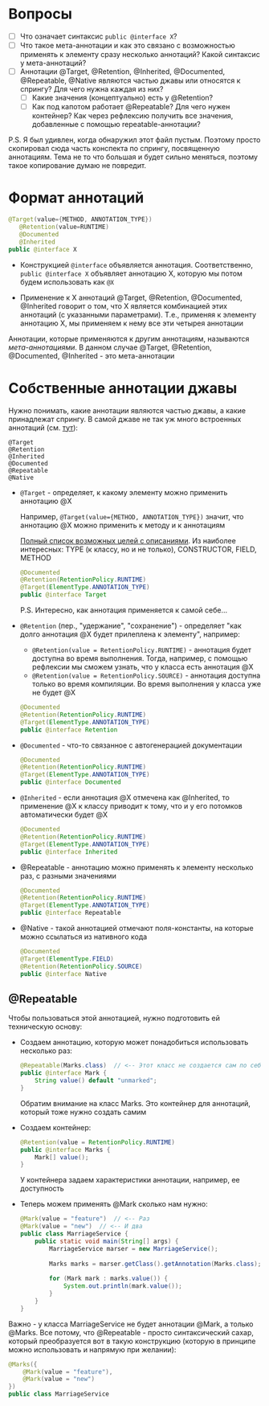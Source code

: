 # Вопросы

- [ ] Что означает синтаксис `public @interface X`?
- [ ] Что такое мета-аннотации и как это связано с возможностью применять к элементу сразу несколько аннотаций? Какой синтаксис у мета-аннотаций?
- [ ] Аннотации @Target, @Retention, @Inherited, @Documented, @Repeatable, @Native являются частью джавы или относятся к спрингу? Для чего нужна каждая из них?
  - [ ] Какие значения (концептуально) есть у @Retention?
  - [ ] Как под капотом работает @Repeatable? Для чего нужен контейнер? Как через рефлексию получить все значения, добавленные с помощью repeatable-аннотации?

P.S. Я был удивлен, когда обнаружил этот файл пустым. Поэтому просто скопировал сюда часть конспекта по спрингу, посвященную аннотациям. Тема не то что большая и будет сильно меняться, поэтому такое копирование думаю не повредит.

# Формат аннотаций

```java
@Target(value={METHOD, ANNOTATION_TYPE})
   @Retention(value=RUNTIME)
   @Documented
   @Inherited
public @interface X
```

* Конструкцией `@interface` объявляется аннотация. Соответственно, `public @interface X` объявляет аннотацию X, которую мы потом будем использовать как `@X`

* Применение к X аннотаций @Target, @Retention, @Documented, @Inherited говорит о том, что Х является комбинацией этих аннотаций (с указанными параметрами). Т.е., применяя к элементу аннотацию X, мы применяем к нему все эти четырея аннотации

Аннотации, которые применяются к другим аннотациям, называются *мета-аннотациями*. В данном случае @Target, @Retention, @Documented, @Inherited - это мета-аннотации

# Собственные аннотации джавы

Нужно понимать, какие аннотации являются частью джавы, а какие принадлежат спрингу. В самой джаве не так уж много встроенных аннотаций (см. [тут](https://docs.oracle.com/javase/8/docs/api/java/lang/annotation/package-summary.html)):

```
@Target
@Retention
@Inherited
@Documented
@Repeatable
@Native
```

* `@Target` - определяет, к какому элементу можно применить аннотацию @X

  Например, `@Target(value={METHOD, ANNOTATION_TYPE})` значит, что аннотацию @X можно применить к методу и к аннотациям

  [Полный список возможных целей с описаниями](https://docs.oracle.com/javase/8/docs/api/java/lang/annotation/ElementType.html). Из наиболее интересных: TYPE (к классу, но и не только), CONSTRUCTOR, FIELD, METHOD

  ```java
  @Documented
  @Retention(RetentionPolicy.RUNTIME)
  @Target(ElementType.ANNOTATION_TYPE)
  public @interface Target
  ```

  P.S. Интересно, как аннотация применяется к самой себе...

* `@Retention` (пер., "удержание", "сохранение") - определяет "как долго аннотация @X будет прилеплена к элементу", например: 

  * `@Retention(value = RetentionPolicy.RUNTIME)` - аннотация будет доступна во время выполнения. Тогда, например, с помощью рефлексии мы сможем узнать, что у класса есть аннотация @X
  * `@Retention(value = RetentionPolicy.SOURCE)` - аннотация доступна только во время компиляции. Во время выполнения у класса уже не будет @X

  ```java
  @Documented
  @Retention(RetentionPolicy.RUNTIME)
  @Target(ElementType.ANNOTATION_TYPE)
  public @interface Retention
  ```

* `@Documented` - что-то связанное с автогенерацией документации

  ```java
  @Documented
  @Retention(RetentionPolicy.RUNTIME)
  @Target(ElementType.ANNOTATION_TYPE)
  public @interface Documented
  ```

* `@Inherited` - если аннотация @X отмечена как @Inherited, то применение @X к классу приводит к тому, что и у его потомков автоматически будет @X

  ```java
  @Documented
  @Retention(RetentionPolicy.RUNTIME)
  @Target(ElementType.ANNOTATION_TYPE)
  public @interface Inherited
  ```

* @Repeatable - аннотацию можно применять к элементу несколько раз, с разными значениями

  ```java
  @Documented
  @Retention(RetentionPolicy.RUNTIME)
  @Target(ElementType.ANNOTATION_TYPE)
  public @interface Repeatable
  ```

* @Native - такой аннотацией отмечают поля-константы, на которые можно ссылаться из нативного кода

  ```java
  @Documented
  @Target(ElementType.FIELD)
  @Retention(RetentionPolicy.SOURCE)
  public @interface Native
  ```

## @Repeatable

Чтобы пользоваться этой аннотацией, нужно подготовить ей техническую основу:

* Создаем аннотацию, которую может понадобиться использовать несколько раз:

  ```java
  @Repeatable(Marks.class)  // <-- Этот класс не создается сам по себе, он - наша задача
  public @interface Mark {
      String value() default "unmarked";
  }
  ```

  Обратим внимание на класс Marks. Это контейнер для аннотаций, который тоже нужно создать самим

* Создаем контейнер:

  ```java
  @Retention(value = RetentionPolicy.RUNTIME)
  public @interface Marks {
      Mark[] value();
  }
  ```

  У контейнера задаем характеристики аннотации, например, ее доступность

* Теперь можем применять @Mark сколько нам нужно:

  ```java
  @Mark(value = "feature")  // <-- Раз
  @Mark(value = "new")  // <-- И два
  public class MarriageService {
      public static void main(String[] args) {
          MarriageService marser = new MarriageService();
          
          Marks marks = marser.getClass().getAnnotation(Marks.class);  // <-- А Mark.class нету
          
          for (Mark mark : marks.value()) {
              System.out.println(mark.value());
          }
      }
  }
  ```

Важно - у класса MarriageService не будет аннотации @Mark, а только @Marks. Все потому, что @Repeatable - просто синтаксический сахар, который преобразуется вот в такую конструкцию (которую в принципе можно использовать и напрямую при желании):

```java
@Marks({
    @Mark(value = "feature"),
    @Mark(value = "new")
})
public class MarriageService
```
